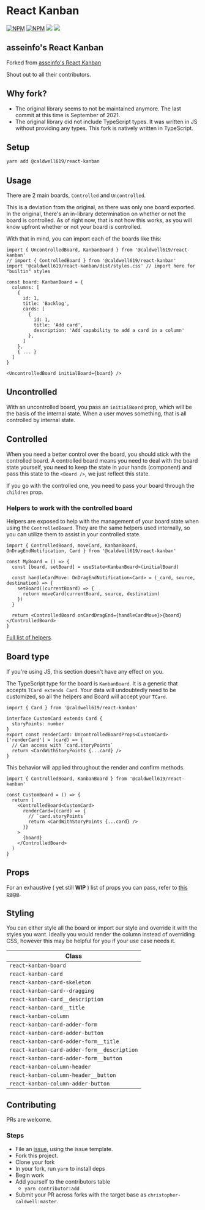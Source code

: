 # React Kanban

[![NPM](https://img.shields.io/npm/v/@caldwell619/react-kanban.svg)](https://www.npmjs.com/package/@caldwell619/react-kanban) [![NPM](https://img.shields.io/bundlephobia/min/@caldwell619/react-kanban)](https://www.npmjs.com/package/@caldwell619/react-kanban) [![](https://img.shields.io/github/last-commit/christopher-caldwell/react-kanban)]() [![](https://img.shields.io/npm/types/typescript)]()

## asseinfo's React Kanban

Forked from [asseinfo's React Kanban](https://github.com/asseinfo/react-kanban)

Shout out to all their contributors.

<!-- ALL-CONTRIBUTORS-LIST:START - Do not remove or modify this section -->
<!-- ALL-CONTRIBUTORS-LIST:END -->

## Why fork?

- The original library seems to not be maintained anymore. The last commit at this time is September of 2021.
- The original library did not include TypeScript types. It was written in JS without providing any types. This fork is natively written in TypeScript.
<!-- Outdated build, no demo -->

## Setup

```bash
yarn add @caldwell619/react-kanban
```

## Usage

There are 2 main boards, `Controlled` and `Uncontrolled`.

This is a deviation from the original, as there was only one board exported. In the original, there's an in-library determination on whether or not the board is controlled. As of right now, that is not how this works, as you will know upfront whether or not your board is controlled.

With that in mind, you can import each of the boards like this:

```tsx
import { UncontrolledBoard, KanbanBoard } from '@caldwell619/react-kanban'
// import { ControlledBoard } from '@caldwell619/react-kanban'
import '@caldwell619/react-kanban/dist/styles.css' // import here for "builtin" styles

const board: KanbanBoard = {
  columns: [
    {
      id: 1,
      title: 'Backlog',
      cards: [
        {
          id: 1,
          title: 'Add card',
          description: 'Add capability to add a card in a column'
        },
      ]
    },
    { ... }
  ]
}

<UncontrolledBoard initialBoard={board} />
```

## Uncontrolled

With an uncontrolled board, you pass an `initialBoard` prop, which will be the basis of the internal state. When a user moves something, that is all controlled by internal state.

## Controlled

When you need a better control over the board, you should stick with the controlled board.
A controlled board means you need to deal with the board state yourself, you need to keep the state in your hands (component) and pass this state to the `<Board />`, we just reflect this state.

If you go with the controlled one, you need to pass your board through the `children` prop.

### Helpers to work with the controlled board

Helpers are exposed to help with the management of your board state when using the `ControlledBoard`. They are the same helpers used internally, so you can utilize them to assist in your controlled state.

```tsx
import { ControlledBoard, moveCard, KanbanBoard, OnDragEndNotification, Card } from '@caldwell619/react-kanban'

const MyBoard = () => {
  const [board, setBoard] = useState<KanbanBoard>(initialBoard)

  const handleCardMove: OnDragEndNotification<Card> = (_card, source, destination) => {
    setBoard((currentBoard) => {
      return moveCard(currentBoard, source, destination)
    })
  }

  return <ControlledBoard onCardDragEnd={handleCardMove}>{board}</ControlledBoard>
}
```

[Full list of helpers](./docs/helpers.md).

## Board type

If you're using JS, this section doesn't have any effect on you.

The TypeScript type for the board is `KanbanBoard`. It is a generic that accepts `TCard extends Card`. Your data will undoubtedly need to be customized, so all the helpers and Board will accept your `TCard`.

```tsx
import { Card } from '@caldwell619/react-kanban'

interface CustomCard extends Card {
  storyPoints: number
}
export const renderCard: UncontrolledBoardProps<CustomCard>['renderCard'] = (card) => {
  // Can access with `card.storyPoints`
  return <CardWithStoryPoints {...card} />
}
```

This behavior will applied throughout the render and confirm methods.

```tsx
import { ControlledBoard, KanbanBoard } from '@caldwell619/react-kanban'

const CustomBoard = () => {
  return (
    <ControlledBoard<CustomCard>
      renderCard={(card) => {
        // `card.storyPoints`
        return <CardWithStoryPoints {...card} />
      }}
    >
      {board}
    </ControlledBoard>
  )
}
```

## Props

For an exhaustive ( yet still **WIP** ) list of props you can pass, refer to [this page](./props.md).

## Styling

You can either style all the board or import our style and override it with the styles you want. Ideally you would render the column instead of overriding CSS, however this may be helpful for you if your use case needs it.

| Class                                       |
| ------------------------------------------- |
| `react-kanban-board`                        |
| `react-kanban-card`                         |
| `react-kanban-card-skeleton`                |
| `react-kanban-card--dragging`               |
| `react-kanban-card__description`            |
| `react-kanban-card__title`                  |
| `react-kanban-column`                       |
| `react-kanban-card-adder-form`              |
| `react-kanban-card-adder-button`            |
| `react-kanban-card-adder-form__title`       |
| `react-kanban-card-adder-form__description` |
| `react-kanban-card-adder-form__button`      |
| `react-kanban-column-header`                |
| `react-kanban-column-header__button`        |
| `react-kanban-column-adder-button`          |

## Contributing

PRs are welcome.

### Steps

- File an [issue](https://github.com/christopher-caldwell/react-kanban/issues), using the issue template.
- Fork this project.
- Clone your fork
- In your fork, run `yarn` to install deps
- Begin work
- Add yourself to the contributors table
  - `yarn contributor:add`
- Submit your PR across forks with the target base as `christopher-caldwell:master`.

